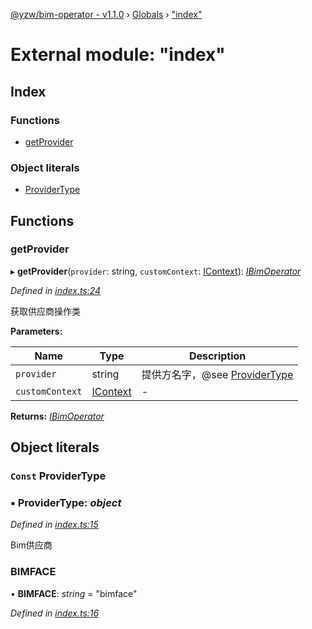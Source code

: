 [@yzw/bim-operator - v1.1.0](../README.md) › [Globals](../globals.md) › ["index"](_index_.md)

# External module: "index"

## Index

### Functions

* [getProvider](_index_.md#getprovider)

### Object literals

* [ProviderType](_index_.md#const-providertype)

## Functions

###  getProvider

▸ **getProvider**(`provider`: string, `customContext`: [IContext](../interfaces/_interface_.icontext.md)): *[IBimOperator](../interfaces/_interface_.ibimoperator.md)*

*Defined in [index.ts:24](https://github.com/youkaisteve/bim-operator/blob/0268664/src/index.ts#L24)*

获取供应商操作类

**Parameters:**

Name | Type | Description |
------ | ------ | ------ |
`provider` | string | 提供方名字，@see [ProviderType](_index_.md#const-providertype) |
`customContext` | [IContext](../interfaces/_interface_.icontext.md) | - |

**Returns:** *[IBimOperator](../interfaces/_interface_.ibimoperator.md)*

## Object literals

### `Const` ProviderType

### ▪ **ProviderType**: *object*

*Defined in [index.ts:15](https://github.com/youkaisteve/bim-operator/blob/0268664/src/index.ts#L15)*

Bim供应商

###  BIMFACE

• **BIMFACE**: *string* = "bimface"

*Defined in [index.ts:16](https://github.com/youkaisteve/bim-operator/blob/0268664/src/index.ts#L16)*
